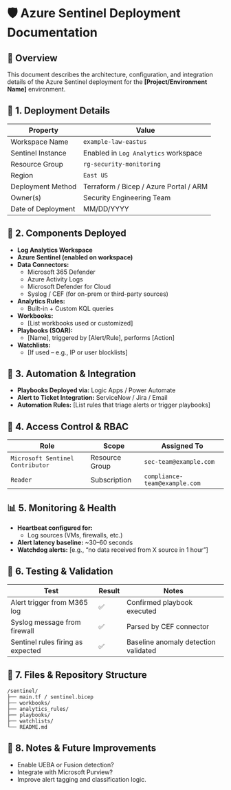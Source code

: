 
# 🛡️ Azure Sentinel Deployment Documentation

## 📌 Overview
This document describes the architecture, configuration, and integration details of the Azure Sentinel deployment for the **[Project/Environment Name]** environment.

## 🔧 1. Deployment Details

| Property | Value |
|----------|-------|
| Workspace Name | `example-law-eastus` |
| Sentinel Instance | Enabled in `Log Analytics` workspace |
| Resource Group | `rg-security-monitoring` |
| Region | `East US` |
| Deployment Method | Terraform / Bicep / Azure Portal / ARM |
| Owner(s) | Security Engineering Team |
| Date of Deployment | MM/DD/YYYY |

## 🧱 2. Components Deployed

- **Log Analytics Workspace**
- **Azure Sentinel (enabled on workspace)**
- **Data Connectors:**
  - Microsoft 365 Defender
  - Azure Activity Logs
  - Microsoft Defender for Cloud
  - Syslog / CEF (for on-prem or third-party sources)
- **Analytics Rules:**
  - Built-in + Custom KQL queries
- **Workbooks:**
  - [List workbooks used or customized]
- **Playbooks (SOAR):**
  - [Name], triggered by [Alert/Rule], performs [Action]
- **Watchlists:**
  - [If used – e.g., IP or user blocklists]

## 🔄 3. Automation & Integration

- **Playbooks Deployed via:** Logic Apps / Power Automate
- **Alert to Ticket Integration:** ServiceNow / Jira / Email
- **Automation Rules:** [List rules that triage alerts or trigger playbooks]

## 🔐 4. Access Control & RBAC

| Role | Scope | Assigned To |
|------|-------|-------------|
| `Microsoft Sentinel Contributor` | Resource Group | `sec-team@example.com` |
| `Reader` | Subscription | `compliance-team@example.com` |

## 📊 5. Monitoring & Health

- **Heartbeat configured for:**
  - Log sources (VMs, firewalls, etc.)
- **Alert latency baseline:** ~30–60 seconds
- **Watchdog alerts:** [e.g., “no data received from X source in 1 hour”]

## 🧪 6. Testing & Validation

| Test | Result | Notes |
|------|--------|-------|
| Alert trigger from M365 log | ✅ | Confirmed playbook executed |
| Syslog message from firewall | ✅ | Parsed by CEF connector |
| Sentinel rules firing as expected | ✅ | Baseline anomaly detection validated |

## 📁 7. Files & Repository Structure

```
/sentinel/
├── main.tf / sentinel.bicep
├── workbooks/
├── analytics_rules/
├── playbooks/
├── watchlists/
└── README.md
```

## 📘 8. Notes & Future Improvements

- Enable UEBA or Fusion detection?
- Integrate with Microsoft Purview?
- Improve alert tagging and classification logic.
